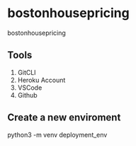 # bostonhousepricing
bostonhousepricing

## Tools 
1. GitCLI
2. Heroku Account
3. VSCode 
4. Github

## Create a new enviroment 
python3 -m venv deployment_env